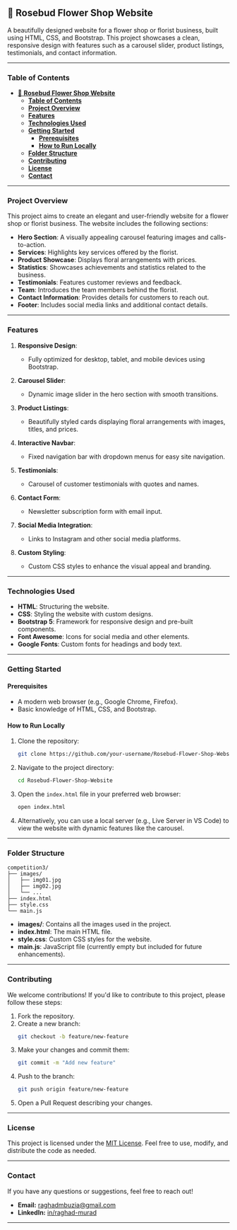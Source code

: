 ## 🌸 **Rosebud Flower Shop Website**

A beautifully designed website for a flower shop or florist business, built using HTML, CSS, and Bootstrap. This project showcases a clean, responsive design with features such as a carousel slider, product listings, testimonials, and contact information.

---

### **Table of Contents**
- [🌸 **Rosebud Flower Shop Website**](#-rosebud-flower-shop-website)
  - [**Table of Contents**](#table-of-contents)
  - [**Project Overview**](#project-overview)
  - [**Features**](#features)
  - [**Technologies Used**](#technologies-used)
  - [**Getting Started**](#getting-started)
    - [**Prerequisites**](#prerequisites)
    - [**How to Run Locally**](#how-to-run-locally)
  - [**Folder Structure**](#folder-structure)
  - [**Contributing**](#contributing)
  - [**License**](#license)
  - [**Contact**](#contact)

---

### **Project Overview**

This project aims to create an elegant and user-friendly website for a flower shop or florist business. The website includes the following sections:
- **Hero Section**: A visually appealing carousel featuring images and calls-to-action.
- **Services**: Highlights key services offered by the florist.
- **Product Showcase**: Displays floral arrangements with prices.
- **Statistics**: Showcases achievements and statistics related to the business.
- **Testimonials**: Features customer reviews and feedback.
- **Team**: Introduces the team members behind the florist.
- **Contact Information**: Provides details for customers to reach out.
- **Footer**: Includes social media links and additional contact details.

---

### **Features**

1. **Responsive Design**:
   - Fully optimized for desktop, tablet, and mobile devices using Bootstrap.

2. **Carousel Slider**:
   - Dynamic image slider in the hero section with smooth transitions.

3. **Product Listings**:
   - Beautifully styled cards displaying floral arrangements with images, titles, and prices.

4. **Interactive Navbar**:
   - Fixed navigation bar with dropdown menus for easy site navigation.

5. **Testimonials**:
   - Carousel of customer testimonials with quotes and names.

6. **Contact Form**:
   - Newsletter subscription form with email input.

7. **Social Media Integration**:
   - Links to Instagram and other social media platforms.

8. **Custom Styling**:
   - Custom CSS styles to enhance the visual appeal and branding.

---

### **Technologies Used**

- **HTML**: Structuring the website.
- **CSS**: Styling the website with custom designs.
- **Bootstrap 5**: Framework for responsive design and pre-built components.
- **Font Awesome**: Icons for social media and other elements.
- **Google Fonts**: Custom fonts for headings and body text.

---

### **Getting Started**

#### **Prerequisites**
- A modern web browser (e.g., Google Chrome, Firefox).
- Basic knowledge of HTML, CSS, and Bootstrap.

#### **How to Run Locally**
1. Clone the repository:
   ```bash
   git clone https://github.com/your-username/Rosebud-Flower-Shop-Website.git
   ```

2. Navigate to the project directory:
   ```bash
   cd Rosebud-Flower-Shop-Website
   ```

3. Open the `index.html` file in your preferred web browser:
   ```bash
   open index.html
   ```

4. Alternatively, you can use a local server (e.g., Live Server in VS Code) to view the website with dynamic features like the carousel.

---

### **Folder Structure**

```
competition3/
├── images/
│   ├── img01.jpg
│   ├── img02.jpg
│   └── ...
├── index.html
├── style.css
└── main.js
```

- **images/**: Contains all the images used in the project.
- **index.html**: The main HTML file.
- **style.css**: Custom CSS styles for the website.
- **main.js**: JavaScript file (currently empty but included for future enhancements).

---

### **Contributing**

We welcome contributions! If you'd like to contribute to this project, please follow these steps:

1. Fork the repository.
2. Create a new branch:
   ```bash
   git checkout -b feature/new-feature
   ```
3. Make your changes and commit them:
   ```bash
   git commit -m "Add new feature"
   ```
4. Push to the branch:
   ```bash
   git push origin feature/new-feature
   ```
5. Open a Pull Request describing your changes.

---

### **License**

This project is licensed under the [MIT License](LICENSE). Feel free to use, modify, and distribute the code as needed.

---

### **Contact**

If you have any questions or suggestions, feel free to reach out!

- **Email:** raghadmbuzia@gmail.com
- **LinkedIn:** [in/raghad-murad](http://linkedin.com/in/raghad-murad-02690433a)

---

